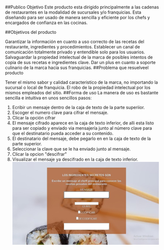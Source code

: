 

##Publico Objetivo 
Este producto esta dirigido principalmente a las cadenas de restaurantes en la modalidad de sucursales y/o franquicias. Esta diseñando para ser usado de manera sencilla y eficiente por los chefs y encargados de confianza en las cocinas.

##Objetivos del producto

Garantizar la información en cuanto a uso correcto de las recetas del restaurante, ingredientes y procedimientos.
Establecer un canal de comunicación totalmente privado y entendible solo para los usuarios.
Salvaguardar  la propiedad intelectual de la marca de posibles intentos de copia de sus recetas e ingredientes clave.
Dar un plus en cuanto a soporte culinario de la marca hacia sus franquicias.
##Problema que resuelveel producto

Tener el mismo sabor y calidad caracteristico de la marca, no importando la sucursal o local de franquicia.
El robo de la propiedad intelectual por los mismos empleados del sitio.
##Forma de uso 
La manera de uso es bastante sencilla e intuitiva en unos sencillos pasos:

1. Ecribir un mensaje dentro de la caja de texto de la parte superiior.
2. Escoger el numero clave para cifrar el mensaje.
3. Clicar la opción cifrar
4.  El mensaje cifrado aparece en la caja de texto inferior, de alli esta listo para ser copiado y enviado via mensajería junto al número clave para que el destinatario pueda acceder a su contenido.
5. El destinatario del mensaje, debe pegarlo en en la caja de texto de la parte superior.
6. Seleccionar la clave que se le ha enviado junto al mensaje.
7. Clicar la opcion "descifrar"
8. Visualizar el mensaje ya descifrado en la caja de texto inferior.
![cocina](cocina.jpeg "cocina")